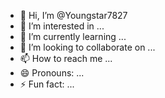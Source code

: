 - 👋 Hi, I’m @Youngstar7827
- 👀 I’m interested in ...
- 🌱 I’m currently learning ...
- 💞️ I’m looking to collaborate on ...
- 📫 How to reach me ...
- 😄 Pronouns: ...
- ⚡ Fun fact: ...

<!---
Youngstar7827/Youngstar7827 is a ✨ special ✨ repository because its `README.md` (this file) appears on your GitHub profile.
You can click the Preview link to take a look at your changes.
--->
